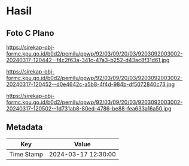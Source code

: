 # Hasil

## Foto C Plano

https://sirekap-obj-formc.kpu.go.id/b0d2/pemilu/ppwp/92/03/09/20/03/9203092003002-20240317-120442--f4c2f63a-341c-47a3-b252-d43ac8f31d61.jpg

https://sirekap-obj-formc.kpu.go.id/b0d2/pemilu/ppwp/92/03/09/20/03/9203092003002-20240317-120452--d0e4642c-a5b8-4f4d-984b-df5072840c73.jpg

https://sirekap-obj-formc.kpu.go.id/b0d2/pemilu/ppwp/92/03/09/20/03/9203092003002-20240317-120502--1d731ab8-80ed-4786-be88-fea633a16a50.jpg


## Metadata

| Key        | Value               |
| ---------- | ------------------- |
| Time Stamp | 2024-03-17 12:30:00 |



